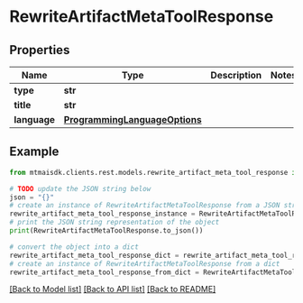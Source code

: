 # RewriteArtifactMetaToolResponse


## Properties

Name | Type | Description | Notes
------------ | ------------- | ------------- | -------------
**type** | **str** |  | 
**title** | **str** |  | 
**language** | [**ProgrammingLanguageOptions**](ProgrammingLanguageOptions.md) |  | 

## Example

```python
from mtmaisdk.clients.rest.models.rewrite_artifact_meta_tool_response import RewriteArtifactMetaToolResponse

# TODO update the JSON string below
json = "{}"
# create an instance of RewriteArtifactMetaToolResponse from a JSON string
rewrite_artifact_meta_tool_response_instance = RewriteArtifactMetaToolResponse.from_json(json)
# print the JSON string representation of the object
print(RewriteArtifactMetaToolResponse.to_json())

# convert the object into a dict
rewrite_artifact_meta_tool_response_dict = rewrite_artifact_meta_tool_response_instance.to_dict()
# create an instance of RewriteArtifactMetaToolResponse from a dict
rewrite_artifact_meta_tool_response_from_dict = RewriteArtifactMetaToolResponse.from_dict(rewrite_artifact_meta_tool_response_dict)
```
[[Back to Model list]](../README.md#documentation-for-models) [[Back to API list]](../README.md#documentation-for-api-endpoints) [[Back to README]](../README.md)


